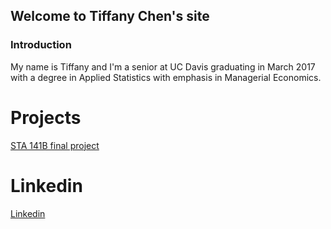 ## Welcome to Tiffany Chen's site

### Introduction
My name is Tiffany and I'm a senior at UC Davis graduating in March 2017 with a degree in Applied Statistics with emphasis in Managerial Economics. 

# Projects
[STA 141B final project](https://github.com/itstiffchen/sta141proj)


# Linkedin
[Linkedin](https://linkedin.com/in/tiffchenn) 

